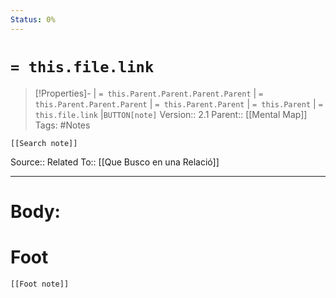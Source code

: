 ```yaml
---
Status: 0%
---
```

# `= this.file.link`
>[!Properties]- | `= this.Parent.Parent.Parent.Parent` |  `= this.Parent.Parent.Parent` | `= this.Parent.Parent` | `= this.Parent` | `= this.file.link` |`BUTTON[note]` 
>Version:: 2.1
>Parent:: [[Mental Map]]
>Tags: #Notes
```meta-bind-embed
[[Search note]]
```
Source::
Related To:: [[Que Busco en una Relació]]
***
# Body:









# Foot
```meta-bind-embed
[[Foot note]]
``` 